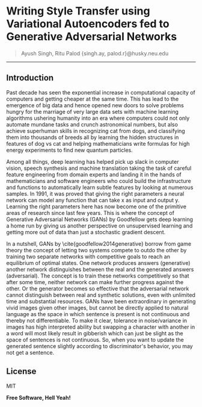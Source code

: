 # Writing Style Transfer using Variational Autoencoders fed to Generative Adversarial Networks
> Ayush Singh, Ritu Palod {singh.ay, palod.r\}@husky.neu.edu
----
## Introduction
Past decade has seen the exponential increase in computational capacity of computers and getting cheaper at the same time. This has lead to the emergence of big data and hence opened new doors to solve problems hungry for the marriage of very large data sets with machine learning algorithms ushering humanity into an era where computers could not only automate mundane tasks and crunch astronomical numbers, but also achieve superhuman skills in recognizing cat from dogs, and classifying them into thousands of breeds all by learning the hidden structures in features of dog vs cat and helping mathematicians write formulas for high energy experiments to find new quantum particles.

Among all things, deep learning has helped pick up slack in computer vision, speech synthesis and machine translation taking the task of careful feature engineering from domain experts and landing it in the hands of mathematicians and software engineers who could build the infrastructure and functions to automatically learn subtle features by looking at numerous samples. In 1991, it was proved that giving the right parameters a neural network can model any function that can take x as input and output y. Learning the right parameters here has now become one of the primitive areas of research since last few years. This is where the concept of Generative Adversarial Networks (GANs) by Goodfellow gets deep learning a home run by giving us another perspective on unsupervised learning and getting more out of data than just a stochastic gradient descent.

In a nutshell, GANs by \cite{goodfellow2014generative} borrow from game theory the concept of letting two systems compete to outdo the other by training two separate networks with competitive goals to reach an equilibrium of optimal states. One network produces answers (generative) another network distinguishes between the real and the generated answers (adversarial). The concept is to train these networks competitively so that after some time, neither network can make further progress against the other. Or the generator becomes so effective that the adversarial network cannot distinguish between real and synthetic solutions, even with unlimited time and substantial resources. GANs have been extraordinary in generating vivid images given other images,  but cannot be directly applied to natural language as the space in which sentence is present is not continuous and thereby not differentiable. To make it clear, tolerance in noise/variance in images has high interpreted ability but swapping a character with another in a word will most likely result in gibberish which can just be slight as the space of sentences is not continuous. So, when you want to update the generated sentence slightly according to discriminator's behavior, you may not get a sentence.

License
----

MIT


**Free Software, Hell Yeah!**

[//]: # (These are reference links used in the body of this note and get stripped out when the markdown processor does its job. There is no need to format nicely because it shouldn't be seen. Thanks SO - http://stackoverflow.com/questions/4823468/store-comments-in-markdown-syntax)


   [dill]: <https://github.com/joemccann/dillinger>
   [git-repo-url]: <https://github.com/joemccann/dillinger.git>
   [john gruber]: <http://daringfireball.net>
   [df1]: <http://daringfireball.net/projects/markdown/>
   [markdown-it]: <https://github.com/markdown-it/markdown-it>
   [Ace Editor]: <http://ace.ajax.org>
   [node.js]: <http://nodejs.org>
   [Twitter Bootstrap]: <http://twitter.github.com/bootstrap/>
   [jQuery]: <http://jquery.com>
   [@tjholowaychuk]: <http://twitter.com/tjholowaychuk>
   [express]: <http://expressjs.com>
   [AngularJS]: <http://angularjs.org>
   [Gulp]: <http://gulpjs.com>

   [PlDb]: <https://github.com/joemccann/dillinger/tree/master/plugins/dropbox/README.md>
   [PlGh]: <https://github.com/joemccann/dillinger/tree/master/plugins/github/README.md>
   [PlGd]: <https://github.com/joemccann/dillinger/tree/master/plugins/googledrive/README.md>
   [PlOd]: <https://github.com/joemccann/dillinger/tree/master/plugins/onedrive/README.md>
   [PlMe]: <https://github.com/joemccann/dillinger/tree/master/plugins/medium/README.md>
   [PlGa]: <https://github.com/RahulHP/dillinger/blob/master/plugins/googleanalytics/README.md>
